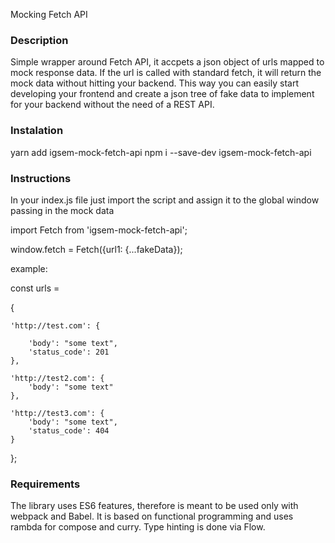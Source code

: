 Mocking Fetch API

### Description

Simple wrapper around Fetch API, it accpets a json object of urls mapped to mock response data. 
If the url is called with standard fetch, it will return the mock data without hitting your backend. 
This way you can easily start developing your frontend and create a json tree of fake data to implement 
for your backend without the need of a REST API.

### Instalation
yarn add igsem-mock-fetch-api
npm i --save-dev igsem-mock-fetch-api
 
### Instructions
In your index.js file just import the script and assign it to the global window passing in the mock data

import Fetch from 'igsem-mock-fetch-api';

window.fetch = Fetch({url1: {...fakeData});

example:

const urls = 

{

    'http://test.com': {
    
        'body': "some text",
        'status_code': 201
    },
    
    'http://test2.com': {
        'body': "some text"
    },
    
    'http://test3.com': {
        'body': "some text",
        'status_code': 404
    }
    
};

### Requirements
The library uses ES6 features, therefore is meant to be used only with webpack and Babel. 
It is based on functional programming and uses rambda for compose and curry. Type hinting is done via Flow.
